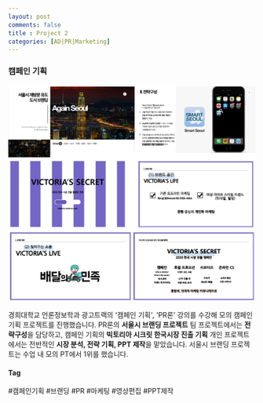 ```yaml
---
layout: post
comments: false
title : Project 2
categories: [AD|PR|Marketing]
---
```


### 캠페인 기획

![스크린샷](/img/서울시.png)
![스크린샷](/img/빅토리아시크릿.png)
![스크린샷](/img/빅토리아시크릿2.png)

경희대학교 언론정보학과 광고트랙의 '캠페인 기획', 'PR론' 강의를 수강해 모의 캠페인 기획 프로젝트를 진행했습니다.
PR론의 **서울시 브랜딩 프로젝트** 팀 프로젝트에서는 **전략구성**을 담당하고,
캠페인 기획의 **빅토리아 시크릿 한국시장 진출 기획** 개인 프로젝트에서는 전반적인 **시장 분석, 전략 기획, PPT 제작**을 맡았습니다.
서울시 브랜딩 프로젝트는 수업 내 모의 PT에서 1위를 했습니다.

#### Tag
#캠페인기획
#브랜딩
#PR
#마케팅
#영상편집
#PPT제작
